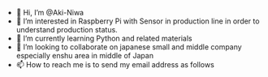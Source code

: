 - 👋 Hi, I’m @Aki-Niwa
- 👀 I’m interested in Raspberry Pi with Sensor in production line in order to understand production status.
- 🌱 I’m currently learning Python and related materials
- 💞️ I’m looking to collaborate on japanese small and middle company especially enshu area in middle of Japan
- 📫 How to reach me is to send my email address as follows

<!---
Aki-Niwa/Aki-Niwa is a ✨ special ✨ repository because its `README.md` (this file) appears on your GitHub profile.
You can click the Preview link to take a look at your changes.
--->
